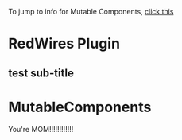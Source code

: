 To jump to info for Mutable Components, [click this](PluginProcedureInfo.md#MutableComponents)
# RedWires Plugin
## test sub-title

# MutableComponents

You're MOM!!!!!!!!!!!!
